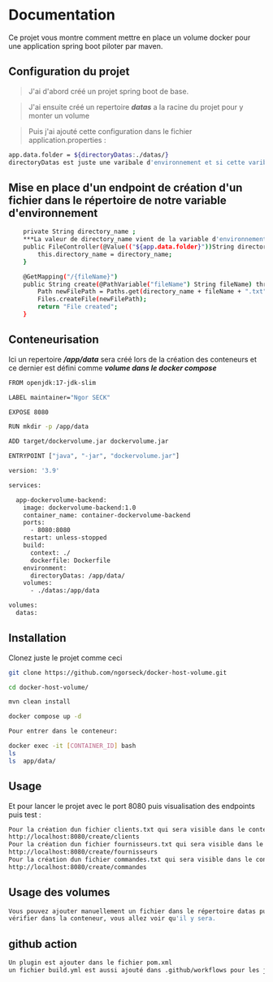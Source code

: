 # Documentation

Ce projet vous montre comment mettre en place un volume docker pour une application spring boot piloter par maven.


## Configuration du projet

> J'ai d'abord créé un projet spring boot de base.

> J'ai ensuite créé un repertoire ***datas*** a la racine du projet pour y monter un volume

> Puis j'ai ajouté cette configuration dans le fichier application.properties : 
```bash
app.data.folder = ${directoryDatas:./datas/}
directoryDatas est juste une varibale d'environnement et si cette varibale nexiste pas alors ***./datas/*** sera la valeur de app.data.folder
```

## Mise en place d'un endpoint de création d'un fichier dans le répertoire de notre variable d'environnement
```bash
    private String directory_name ;
    ***La valeur de directory_name vient de la variable d'environnement ou par défaut c'est le répertoire datas***
    public FileController(@Value(("${app.data.folder}"))String directory_name) {
        this.directory_name = directory_name;
    }

    @GetMapping("/{fileName}")
    public String create(@PathVariable("fileName") String fileName) throws IOException {
        Path newFilePath = Paths.get(directory_name + fileName + ".txt");
        Files.createFile(newFilePath);
        return "File created";
    }
```

## Conteneurisation
Ici un repertoire ***/app/data*** sera créé lors de la création des conteneurs 
et ce dernier est défini comme ***volume dans le docker compose***
```bash
FROM openjdk:17-jdk-slim

LABEL maintainer="Ngor SECK"

EXPOSE 8080

RUN mkdir -p /app/data

ADD target/dockervolume.jar dockervolume.jar

ENTRYPOINT ["java", "-jar", "dockervolume.jar"]
```

```bash
version: '3.9'

services:

  app-dockervolume-backend:
    image: dockervolume-backend:1.0
    container_name: container-dockervolume-backend
    ports:
      - 8080:8080
    restart: unless-stopped
    build:
      context: ./
      dockerfile: Dockerfile
    environment:
      directoryDatas: /app/data/
    volumes:
      - ./datas:/app/data

volumes:
  datas:
```
## Installation

Clonez juste le projet comme ceci

```bash
git clone https://github.com/ngorseck/docker-host-volume.git

cd docker-host-volume/

mvn clean install

docker compose up -d

Pour entrer dans le conteneur:

docker exec -it [CONTAINER_ID] bash
ls
ls  app/data/
```

## Usage

Et pour lancer le projet avec le port 8080 puis visualisation des endpoints puis test :

```bash
Pour la création dun fichier clients.txt qui sera visible dans le conteneur (app/data) et en local (dans le répertoire datas)
http://localhost:8080/create/clients
Pour la création dun fichier fournisseurs.txt qui sera visible dans le conteneur (app/data) et en local (dans le répertoire datas)
http://localhost:8080/create/fournisseurs
Pour la création dun fichier commandes.txt qui sera visible dans le conteneur (app/data) et en local (dans le répertoire datas)
http://localhost:8080/create/commandes
```

## Usage des volumes
```bash
Vous pouvez ajouter manuellement un fichier dans le répertoire datas puis 
vérifier dans la conteneur, vous allez voir qu'il y sera.
```

## github action
```bash
Un plugin est ajouter dans le fichier pom.xml
un fichier build.yml est aussi ajouté dans .github/workflows pour les jobs
```
